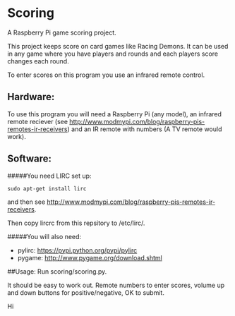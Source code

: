 # Scoring
A Raspberry Pi game scoring project.

This project keeps score on card games like Racing Demons. It can be used in any game where you have players and rounds and each players score changes each round.

To enter scores on this program you use an infrared remote control.

## Hardware:
To use this program you will need a Raspberry Pi (any model), an infrared remote reciever (see http://www.modmypi.com/blog/raspberry-pis-remotes-ir-receivers) and an IR remote with numbers (A TV remote would work).

## Software:
#####You need LIRC set up:

```sudo apt-get install lirc```

and then see http://www.modmypi.com/blog/raspberry-pis-remotes-ir-receivers.

Then copy lircrc from this repsitory to /etc/lirc/.

#####You will also need:
- pylirc: https://pypi.python.org/pypi/pylirc
- pygame: http://www.pygame.org/download.shtml

##Usage:
Run scoring/scoring.py.

It should be easy to work out.
Remote numbers to enter scores, volume up and down buttons for positive/negative, OK to submit.

Hi
